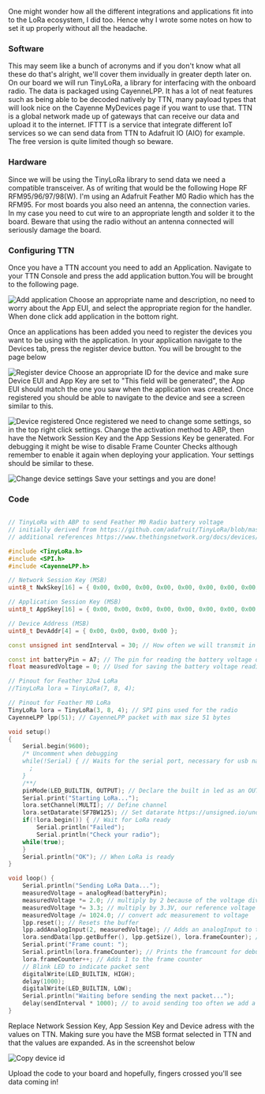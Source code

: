 One might wonder how all the different integrations and applications fit into to the LoRa ecosystem, I did too. Hence why I wrote some notes on how to set it up properly without all the headache.

### Software
This may seem like a bunch of acronyms and if you don't know what all these do that's alright, we'll cover them invidually in greater depth later on. On our board we will run TinyLoRa, a library for interfacing with the onboard radio. The data is packaged using CayenneLPP. It has a lot of neat features such as being able to be decoded natively by TTN, many payload types that will look nice on the Cayenne MyDevices page if you want to use that. TTN is a global network made up of gateways that can receive our data and upload it to the internet. IFTTT is a service that integrate different IoT services so we can send data from TTN to Adafruit IO (AIO) for example. The free version is quite limited though so beware.

### Hardware
Since we will be using the TinyLoRa library to send data we need a compatible transceiver. As of writing that would be the following Hope RF RFM95/96/97/98(W). I'm using an Adafruit Feather M0 Radio which has the RFM95. For most boards you also need an antenna, the connection varies. In my case you need to cut wire to an appropriate length and solder it to the board. Beware that using the radio without an antenna connected will seriously damage the board.

### Configuring TTN
Once you have a TTN account you need to add an Application. Navigate to your TTN Console and press the add application button.You will be brought to the following page. 

![Add application](https://raw.githubusercontent.com/Lukas1337/Lukas1337.github.io/master/assets/images/add-application.png)
Choose an appropriate name and description, no need to worry about the App EUI, and select the appropriate region for the handler. When done click add application in the bottom right.

Once an applications has been added you need to register the devices you want to be using with the application. In your application navigate to the Devices tab, press the register device button. You will be brought to the page below

![Register device](https://raw.githubusercontent.com/Lukas1337/Lukas1337.github.io/master/assets/images/register-device.png)
Choose an appropriate ID for the device and make sure Device EUI and App Key are set to "This field will be generated", the App EUI should match the one you saw when the application was created. Once registered you should be able to navigate to the device and see a screen similar to this. 

![Device registered](https://raw.githubusercontent.com/Lukas1337/Lukas1337.github.io/master/assets/images/device-registered.png)
Once registered we need to change some settings, so in the top right click settings. Change the activation method to ABP, then have the Network Session Key and the App Sessions Key be generated. For debugging it might be wise to disable Frame Counter Checks although remember to enable it again when deploying your application. Your settings should be similar to these.

![Change device settings](https://raw.githubusercontent.com/Lukas1337/Lukas1337.github.io/master/assets/images/change-device-settings.png)
Save your settings and you are done!

### Code
```CPP

// TinyLoRa with ABP to send Feather M0 Radio battery voltage 
// initially derived from https://github.com/adafruit/TinyLoRa/blob/master/examples/hello_LoRa/hello_LoRa.ino
// additional references https://www.thethingsnetwork.org/docs/devices/arduino/api/cayennelpp.html

#include <TinyLoRa.h>
#include <SPI.h>
#include <CayenneLPP.h>

// Network Session Key (MSB)
uint8_t NwkSkey[16] = { 0x00, 0x00, 0x00, 0x00, 0x00, 0x00, 0x00, 0x00, 0x00, 0x00, 0x00, 0x00, 0x00, 0x00, 0x00, 0x00 };

// Application Session Key (MSB)
uint8_t AppSkey[16] = { 0x00, 0x00, 0x00, 0x00, 0x00, 0x00, 0x00, 0x00, 0x00, 0x00, 0x00, 0x00, 0x00, 0x00, 0x00, 0x00 };

// Device Address (MSB)
uint8_t DevAddr[4] = { 0x00, 0x00, 0x00, 0x00 };

const unsigned int sendInterval = 30; // How often we will transmit in seconds

const int batteryPin = A7; // The pin for reading the battery voltage on the Feather M0 Radio
float measuredVoltage = 0; // Used for saving the battery voltage reading

// Pinout for Feather 32u4 LoRa
//TinyLoRa lora = TinyLoRa(7, 8, 4);

// Pinout for Feather M0 LoRa
TinyLoRa lora = TinyLoRa(3, 8, 4); // SPI pins used for the radio
CayenneLPP lpp(51); // CayenneLPP packet with max size 51 bytes

void setup()
{
    Serial.begin(9600);
    /* Uncomment when debugging
    while(!Serial) { // Waits for the serial port, necessary for usb native devices
      ;
    }
    /**/
    pinMode(LED_BUILTIN, OUTPUT); // Declare the built in led as an OUTPUT
    Serial.print("Starting LoRa...");
    lora.setChannel(MULTI); // Define channel
    lora.setDatarate(SF7BW125); // Set datarate https://unsigned.io/understanding-lora-parameters/
    if(!lora.begin()) { // Wait for LoRa ready
        Serial.println("Failed");
        Serial.println("Check your radio");
    while(true);
    }
    Serial.println("OK"); // When LoRa is ready
}

void loop() {
    Serial.println("Sending LoRa Data...");
    measuredVoltage = analogRead(batteryPin);
    measuredVoltage *= 2.0; // multiply by 2 because of the voltage divider
    measuredVoltage *= 3.3; // multiply by 3.3V, our reference voltage
    measuredVoltage /= 1024.0; // convert adc measurement to voltage
    lpp.reset(); // Resets the buffer
    lpp.addAnalogInput(2, measuredVoltage); // Adds an analogInput to the packet
    lora.sendData(lpp.getBuffer(), lpp.getSize(), lora.frameCounter); // Sends the data
    Serial.print("Frame count: ");
    Serial.println(lora.frameCounter); // Prints the framcount for debugging
    lora.frameCounter++; // Adds 1 to the frame counter
    // Blink LED to indicate packet sent
    digitalWrite(LED_BUILTIN, HIGH);
    delay(1000);
    digitalWrite(LED_BUILTIN, LOW);
    Serial.println("Waiting before sending the next packet...");
    delay(sendInterval * 1000); // to avoid sending too often we add a delay at the bottom of the loop
}
```
Replace Network Session Key, App Session Key and Device adress with the values on TTN. Making sure you have the MSB format selected in TTN and that the values are expanded. As in the screenshot below

![Copy device id](https://raw.githubusercontent.com/Lukas1337/Lukas1337.github.io/master/assets/images/copy-device-id.png)

Upload the code to your board and hopefully, fingers crossed you'll see data coming in!
